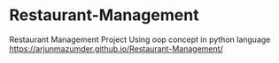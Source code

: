 # Restaurant-Management
Restaurant Management Project Using oop concept in python language
https://arjunmazumder.github.io/Restaurant-Management/
